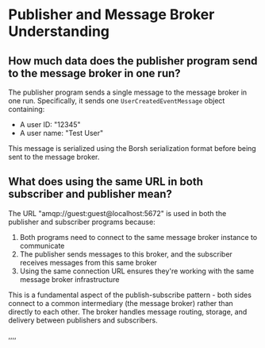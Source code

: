 # Publisher and Message Broker Understanding

## How much data does the publisher program send to the message broker in one run?

The publisher program sends a single message to the message broker in one run. Specifically, it sends one `UserCreatedEventMessage` object containing:
- A user ID: "12345"
- A user name: "Test User"

This message is serialized using the Borsh serialization format before being sent to the message broker.

## What does using the same URL in both subscriber and publisher mean?

The URL "amqp://guest:guest@localhost:5672" is used in both the publisher and subscriber programs because:

1. Both programs need to connect to the same message broker instance to communicate
2. The publisher sends messages to this broker, and the subscriber receives messages from this same broker
3. Using the same connection URL ensures they're working with the same message broker infrastructure

This is a fundamental aspect of the publish-subscribe pattern - both sides connect to a common intermediary (the message broker) rather than directly to each other. The broker handles message routing, storage, and delivery between publishers and subscribers.

,,,,